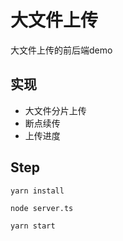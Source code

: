 # 大文件上传

大文件上传的前后端demo

## 实现

- 大文件分片上传
- 断点续传
- 上传进度

## Step
`yarn install`

`node server.ts`

`yarn start`
